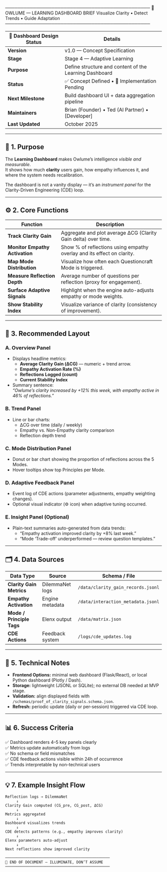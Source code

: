 ───────────────────────────────────────────────
   🦉  OWLUME — LEARNING DASHBOARD BRIEF
   Visualize Clarity • Detect Trends • Guide Adaptation
───────────────────────────────────────────────

| 🧾 **Dashboard Design Status** | **Details** |
|-------------------------------|-------------|
| **Version** | v1.0 — Concept Specification |
| **Stage** | Stage 4 — Adaptive Learning |
| **Purpose** | Define structure and content of the Learning Dashboard |
| **Status** | ✅ Concept Defined • 🧩 Implementation Pending |
| **Next Milestone** | Build dashboard UI + data aggregation pipeline |
| **Maintainers** | Brian (Founder) • Ted (AI Partner) • [Developer] |
| **Last Updated** | October 2025 |

---

## 🧩 1. Purpose

The **Learning Dashboard** makes Owlume’s intelligence *visible and measurable*.  
It shows how much **clarity** users gain, how empathy influences it, and where the system needs recalibration.  

The dashboard is not a vanity display — it’s an *instrument panel* for the Clarity-Driven Engineering (CDE) loop.

---

## ⚙️ 2. Core Functions

| Function | Description |
|-----------|-------------|
| **Track Clarity Gain** | Aggregate and plot average ΔCG (Clarity Gain delta) over time. |
| **Monitor Empathy Activation** | Show % of reflections using empathy overlay and its effect on clarity. |
| **Map Mode Distribution** | Visualize how often each Questioncraft Mode is triggered. |
| **Measure Reflection Depth** | Average number of questions per reflection (proxy for engagement). |
| **Surface Adaptive Signals** | Highlight when the engine auto-adjusts empathy or mode weights. |
| **Show Stability Index** | Visualize variance of clarity (consistency of improvement). |

---

## 🧠 3. Recommended Layout

### **A. Overview Panel**
- Displays headline metrics:
  - **Average Clarity Gain (ΔCG)** — numeric + trend arrow.
  - **Empathy Activation Rate (%)**
  - **Reflections Logged (count)**
  - **Current Stability Index**
- Summary sentence:  
  *“Owlume’s clarity increased by +12% this week, with empathy active in 46% of reflections.”*

### **B. Trend Panel**
- Line or bar charts:
  - ΔCG over time (daily / weekly)
  - Empathy vs. Non-Empathy clarity comparison
  - Reflection depth trend

### **C. Mode Distribution Panel**
- Donut or bar chart showing the proportion of reflections across the 5 Modes.
- Hover tooltips show top Principles per Mode.

### **D. Adaptive Feedback Panel**
- Event log of CDE actions (parameter adjustments, empathy weighting changes).
- Optional visual indicator (⚙️ icon) when adaptive tuning occurred.

### **E. Insight Panel (Optional)**
- Plain-text summaries auto-generated from data trends:
  - “Empathy activation improved clarity by +8% last week.”
  - “Mode ‘Trade-off’ underperformed — review question templates.”

---

## 🗂️ 4. Data Sources

| Data Type | Source | Schema / File |
|------------|---------|----------------|
| **Clarity Gain Metrics** | DilemmaNet logs | `/data/clarity_gain_records.jsonl` |
| **Empathy Activation** | Engine metadata | `/data/interaction_metadata.jsonl` |
| **Mode / Principle Tags** | Elenx output | `/data/matrix.json` |
| **CDE Actions** | Feedback system | `/logs/cde_updates.log` |

---

## 🔩 5. Technical Notes

- **Frontend Options:** minimal web dashboard (Flask/React), or local Python dashboard (Plotly / Dash).  
- **Storage:** lightweight (JSONL or SQLite); no external DB needed at MVP stage.  
- **Validation:** align displayed fields with `/schemas/proof_of_clarity_signals.schema.json`.  
- **Refresh:** periodic update (daily or per-session) triggered via CDE loop.

---

## 📊 6. Success Criteria

✅ Dashboard renders 4–5 key panels clearly  
✅ Metrics update automatically from logs  
✅ No schema or field mismatches  
✅ CDE feedback actions visible within 24h of occurrence  
✅ Trends interpretable by non-technical users  

---

## 💡 7. Example Insight Flow

```text
Reflection logs → DilemmaNet
     ↓
Clarity Gain computed (CG_pre, CG_post, ΔCG)
     ↓
Metrics aggregated
     ↓
Dashboard visualizes trends
     ↓
CDE detects patterns (e.g., empathy improves clarity)
     ↓
Elenx parameters auto-adjust
     ↓
Next reflections show improved clarity

───────────────────────────────────────────────
🦉 END OF DOCUMENT — ILLUMINATE, DON’T ASSUME
───────────────────────────────────────────────
